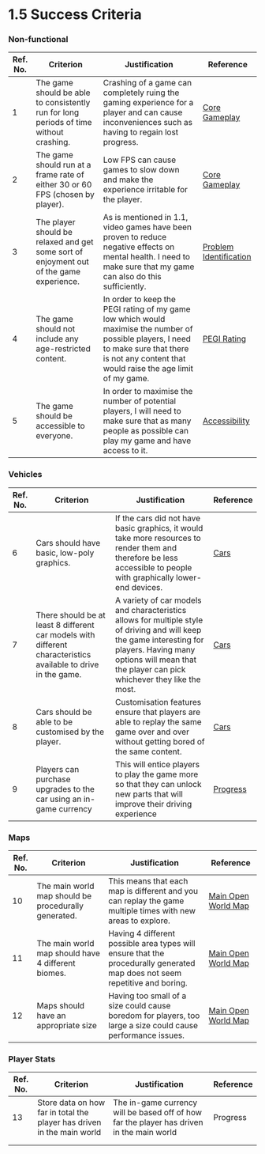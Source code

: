 # 1.5 Success Criteria

### Non-functional

| Ref. No. | Criterion                                                                               | Justification                                                                                                                                                                                     | Reference                                                                |
| -------- | --------------------------------------------------------------------------------------- | ------------------------------------------------------------------------------------------------------------------------------------------------------------------------------------------------- | ------------------------------------------------------------------------ |
| 1        | The game should be able to consistently run for long periods of time without crashing.  | Crashing of a game can completely ruing the gaming experience for a player and can cause inconveniences such as having to regain lost progress.                                                   | [Core Gameplay](1.4a-features-of-the-proposed-solution.md#core-gameplay) |
| 2        | The game should run at a frame rate of either 30 or 60 FPS (chosen by player).          | Low FPS can cause games to slow down and make the experience irritable for the player.                                                                                                            | [Core Gameplay](1.4a-features-of-the-proposed-solution.md#core-gameplay) |
| 3        | The player should be relaxed and get some sort of enjoyment out of the game experience. | As is mentioned in 1.1, video games have been proven to reduce negative effects on mental health. I need to make sure that my game can also do this sufficiently.                                 | [Problem Identification](1.1-problem-identification.md)                  |
| 4        | The game should not include any age-restricted content.                                 | In order to keep the PEGI rating of my game low which would maximise the number of possible players, I need to make sure that there is not any content that would raise the age limit of my game. | [PEGI Rating](1.2-stakeholders.md#pegi-rating)                           |
| 5        | The game should be accessible to everyone.                                              | In order to maximise the number of potential players, I will need to make sure that as many people as possible can play my game and have access to it.                                            | [Accessibility](1.4a-features-of-the-proposed-solution.md#accessibility) |

### Vehicles

| Ref. No. | Criterion                                                                                                      | Justification                                                                                                                                                                                                         | Reference                                                      |
| -------- | -------------------------------------------------------------------------------------------------------------- | --------------------------------------------------------------------------------------------------------------------------------------------------------------------------------------------------------------------- | -------------------------------------------------------------- |
| 6        | Cars should have basic, low-poly graphics.                                                                     | If the cars did not have basic graphics, it would take more resources to render them and therefore be less accessible to people with graphically lower-end devices.                                                   | [Cars](1.4a-features-of-the-proposed-solution.md#cars)         |
| 7        | There should be at least 8 different car models with different characteristics available to drive in the game. | A variety of car models and characteristics allows for multiple style of driving and will keep the game interesting for players. Having many options will mean that the player can pick whichever they like the most. | [Cars](1.4a-features-of-the-proposed-solution.md#cars)         |
| 8        | Cars should be able to be customised by the player.                                                            | Customisation features ensure that players are able to replay the same game over and over without getting bored of the same content.                                                                                  | [Cars](1.4a-features-of-the-proposed-solution.md#cars)         |
| 9        | Players can purchase upgrades to the car using an in-game currency                                             | This will entice players to play the game more so that they can unlock new parts that will improve their driving experience                                                                                           | [Progress](1.4a-features-of-the-proposed-solution.md#progress) |

### Maps

| Ref. No. | Criterion                                            | Justification                                                                                                               | Reference                                                                            |
| -------- | ---------------------------------------------------- | --------------------------------------------------------------------------------------------------------------------------- | ------------------------------------------------------------------------------------ |
| 10       | The main world map should be procedurally generated. | This means that each map is different and you can replay the game multiple times with new areas to explore.                 | [Main Open World Map](1.4a-features-of-the-proposed-solution.md#main-open-world-map) |
| 11       | The main world map should have 4 different biomes.   | Having 4 different possible area types will ensure that the procedurally generated map does not seem repetitive and boring. | [Main Open World Map](1.4a-features-of-the-proposed-solution.md#main-open-world-map) |
| 12       | Maps should have an appropriate size                 | Having too small of a size could cause boredom for players, too large a size could cause performance issues.                | [Main Open World Map](1.4a-features-of-the-proposed-solution.md#main-open-world-map) |

### Player Stats

| Ref. No. | Criterion                                                              | Justification                                                                             | Reference |
| -------- | ---------------------------------------------------------------------- | ----------------------------------------------------------------------------------------- | --------- |
| 13       | Store data on how far in total the player has driven in the main world | The in-game currency will be based off of how far the player has driven in the main world | Progress  |
|          |                                                                        |                                                                                           |           |
|          |                                                                        |                                                                                           |           |
